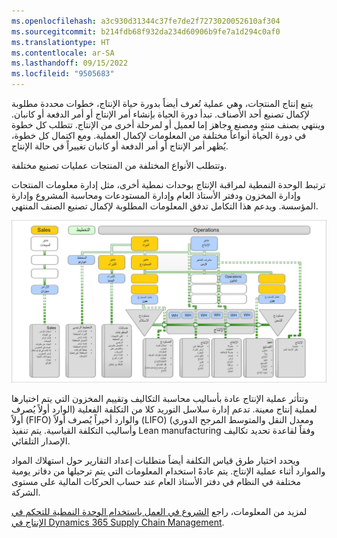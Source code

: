 ```yaml
---
ms.openlocfilehash: a3c930d31344c37fe7de2f7273020052610af304
ms.sourcegitcommit: b214fdb68f932da234d60906b9fe7a1d294c0af0
ms.translationtype: HT
ms.contentlocale: ar-SA
ms.lasthandoff: 09/15/2022
ms.locfileid: "9505683"
---
```

يتبع إنتاج المنتجات، وهي عملية تُعرف أيضاً بدورة حياة الإنتاج، خطوات محددة مطلوبة لإكمال تصنيع أحد الأصناف. تبدأ دورة الحياة بإنشاء أمر الإنتاج أو أمر الدفعة أو كانبان. وينتهي بصنف منتهٍ ومصنع وجاهز إما لعميل أو لمرحلة أخرى من الإنتاج. تتطلب كل خطوة في دورة الحياة أنواعاً مختلفة من المعلومات لإكمال العملية. ومع اكتمال كل خطوة، يُظهر أمر الإنتاج أو أمر الدفعة أو كانبان تغييراً في حالة الإنتاج.  

وتتطلب الأنواع المختلفة من المنتجات عمليات تصنيع مختلفة.

ترتبط الوحدة النمطية لمراقبة الإنتاج بوحدات نمطية أخرى، مثل إدارة معلومات المنتجات وإدارة المخزون ودفتر الأستاذ العام وإدارة المستودعات ومحاسبة المشروع وإدارة المؤسسة. ويدعم هذا التكامل تدفق المعلومات المطلوبة لإكمال تصنيع الصنف المنتهي.
  
[ ![مخطط التكامل المعقد وتدفق المعلومات المطلوب لتصنيع صنف منتهٍ.](../media/make-to-order.png)](../media/make-to-order.png#lightbox)

وتتأثر عملية الإنتاج عادة بأساليب محاسبة التكاليف وتقييم المخزون التي يتم اختيارها لعملية إنتاج معينة. تدعم إدارة سلاسل التوريد كلا من التكلفة الفعلية (‏‫الوارد أولاً يُصرف أولاً‬ (FIFO) و‏‫الوارد أخيراً يُصرف أولاً‬ (LIFO) ومعدل النقل والمتوسط المرجح الدوري) وأساليب التكلفة القياسية. يتم تنفيذ Lean manufacturing وفقاً لقاعدة تحديد تكاليف الإصدار التلقائي.

ويحدد اختيار طرق قياس التكلفة أيضاً متطلبات إعداد التقارير حول استهلاك المواد والموارد أثناء عملية الإنتاج. يتم عادةً استخدام المعلومات التي يتم ترحيلها من دفاتر يومية مختلفة في النظام في دفتر الأستاذ العام عند حساب الحركات المالية على مستوى الشركة.

لمزيد من المعلومات، راجع [الشروع في العمل باستخدام الوحدة النمطية للتحكم في الإنتاج في Dynamics 365 Supply Chain Management](/training/modules/get-started-production-control-dyn365-supply-chain-mgmt/?azure-portal=true).

